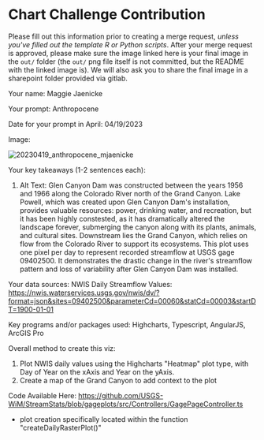# Chart Challenge Contribution

Please fill out this information prior to creating a merge request, *unless you've filled out the template R or Python scripts*. After your merge request is approved, please make sure the image linked here is your final image in the `out/` folder (the `out/` png file itself is not committed, but the README with the linked image is). We will also ask you to share the final image in a sharepoint folder provided via gitlab.

Your name: Maggie Jaenicke

Your prompt: Anthropocene

Date for your prompt in April: 04/19/2023

Image:

![20230419_anthropocene_mjaenicke](https://github.com/DOI-USGS/vizlab-chart-challenge-23/assets/54007288/9f01845e-d645-45fb-a436-d8bfcf185c16)

Your key takeaways (1-2 sentences each):

1. Alt Text: Glen Canyon Dam was constructed between the years 1956 and 1966 along the Colorado River north of the Grand Canyon. Lake Powell, which was created upon Glen Canyon Dam's installation, provides valuable resources: power, drinking water, and recreation, but it has been highly constested, as it has dramatically altered the landscape forever, submerging the canyon along with its plants, animals, and cultural sites. Downstream lies the Grand Canyon, which relies on flow from the Colorado River to support its ecosystems. This plot uses one pixel per day to represent recorded streamflow at USGS gage 09402500. It demonstrates the drastic change in the river's streamflow pattern and loss of variability after Glen Canyon Dam was installed. 

Your data sources:
NWIS Daily Streamflow Values: https://nwis.waterservices.usgs.gov/nwis/dv/?format=json&sites=09402500&parameterCd=00060&statCd=00003&startDT=1900-01-01

Key programs and/or packages used:
Highcharts, Typescript, AngularJS, ArcGIS Pro

Overall method to create this viz:
1. Plot NWIS daily values using the Highcharts "Heatmap" plot type, with Day of Year on the xAxis and Year on the yAxis.
2. Create a map of the Grand Canyon to add context to the plot

Code Available Here: 
https://github.com/USGS-WiM/StreamStats/blob/gageplots/src/Controllers/GagePageController.ts
- plot creation specifically located within the function "createDailyRasterPlot()"
